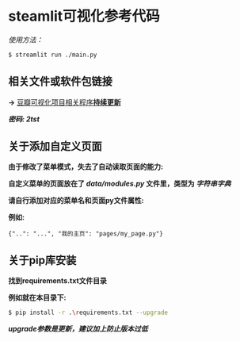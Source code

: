 # steamlit可视化参考代码 #
*使用方法：*
``` bash
$ streamlit run ./main.py
```
## 相关文件或软件包链接 ##
**→** [豆瓣可视化项目相关程序**持续更新**](https://linyer.lanzoue.com/b0w7qpw7a)

***密码: 2tst***

## 关于添加自定义页面 ##
**由于修改了菜单模式，失去了自动读取页面的能力:**

**自定义菜单的页面放在了 *data/modules.py* 文件里，类型为 *字符串字典***

**请自行添加对应的菜单名和页面py文件属性:**

**例如:**
``` code
{"..": "...", "我的主页": "pages/my_page.py"}
```
## 关于pip库安装 ##
**找到requirements.txt文件目录**

**例如就在本目录下:**
``` bash
$ pip install -r .\requirements.txt --upgrade
```
***upgrade参数是更新，建议加上防止版本过低***